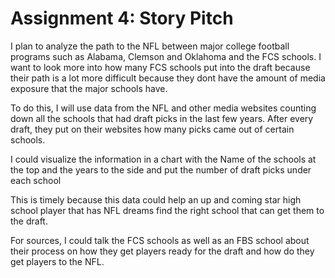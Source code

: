 # Assignment 4: Story Pitch

I plan to analyze the path to the NFL between major college football programs such as Alabama, Clemson and Oklahoma and the FCS schools. I want to look more into how many FCS schools put into the draft because their path is a lot more difficult because they dont have the amount of media exposure that the major schools have.

To do this, I will use data from the NFL and other media websites counting down all the schools that had draft picks in the last few years. After every draft, they put on their websites how many picks came out of certain schools.

I could visualize the information in a chart with the Name of the schools at the top and the years to the side and put the number of draft picks under each school

This is timely because this data could help an up and coming star high school player that has NFL dreams find the right school that can get them to the draft.

For sources, I could talk the FCS schools as well as an FBS school about their process on how they get players ready for the draft and how do they get players to the NFL.
